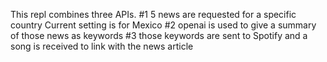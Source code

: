 This repl combines three APIs.
#1 5 news are requested for a specific country
    Current setting is for Mexico
#2 openai is used to give a summary of those news as keywords
#3 those keywords are sent to Spotify and a song is received to link with the news article